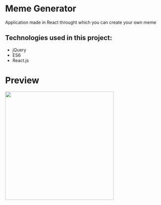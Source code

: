 # Meme Generator
Application made in React throught which you can create your own meme

## Technologies used in this project:
* jQuery
* ES6
* React.js


# Preview
<a href="https://imgflip.com/gif/3fdf4k"><img src="https://media.giphy.com/media/mFGkF0ZonwRiSBwXfF/giphy.gif" width="350"></a>


